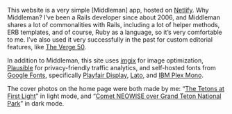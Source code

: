 This website is a very simple [Middleman] app, hosted on [Netlify][net]. Why Middleman? I’ve been a Rails developer since about 2006, and Middleman shares a lot of commonalities with Rails, including a lot of helper methods, ERB templates, and of course, Ruby as a language, so it’s very comfortable to me. I’ve also used it very successfully in the past for custom editorial features, like [The Verge 50][v50].

[mi]: https://middlemanapp.com/
[net]: https://www.netlify.com/
[v50]: https://www.theverge.com/a/the-verge-50/

In addition to Middleman, this site uses [imgix][i] for image optimization, [Plausible][p] for privacy-friendly traffic analytics, and self-hosted fonts from [Google Fonts][gf], specifically [Playfair Display][pd], [Lato][lato], and [IBM Plex Mono][ipm].

[i]: https://imgix.com/
[p]: https://plausible.io/
[gf]: https://fonts.google.com/
[pd]: https://fonts.google.com/specimen/Playfair+Display
[lato]: https://fonts.google.com/specimen/Lato
[ipm]: https://fonts.google.com/specimen/IBM+Plex+Mono

The cover photos on the home page were both made by me: “[The Tetons at First Light][fl]” in light mode, and “[Comet NEOWISE over Grand Teton National Park][neo]” in dark mode.

[fl]: https://www.allencompassingtrip.com/3407/tetons
[neo]: https://www.allencompassingtrip.com/3530/neowise
